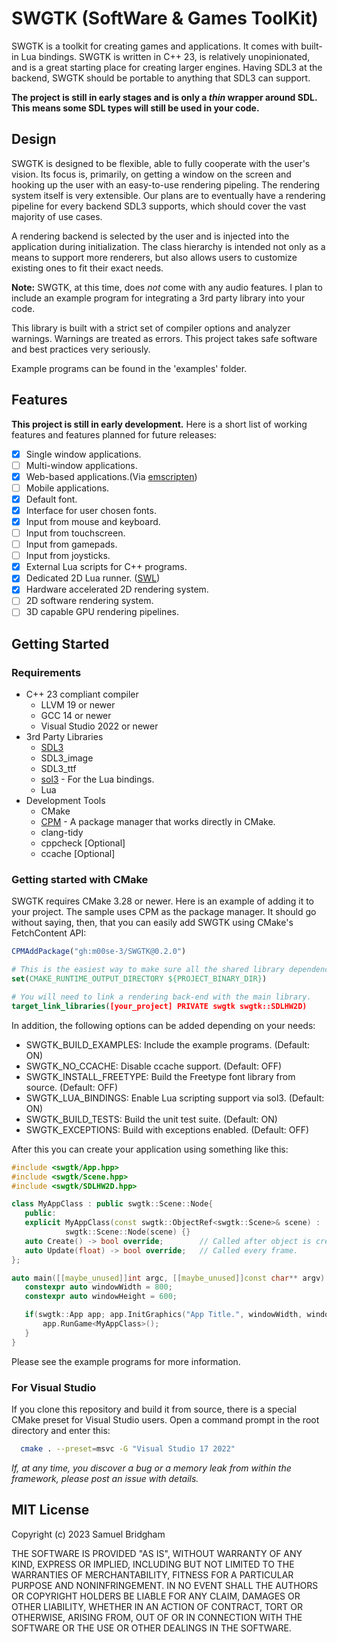 # SWGTK (SoftWare & Games ToolKit)

SWGTK is a toolkit for creating games and applications. It comes with built-in Lua bindings.
SWGTK is written in C++ 23, is relatively unopinionated, and is a great starting place for creating larger engines.
Having SDL3 at the backend, SWGTK should be portable to anything that SDL3 can support.

**The project is still in early stages and is only a *thin* wrapper around SDL. This means some SDL types will still be used in your code.**

## Design

SWGTK is designed to be flexible, able to fully cooperate with the user's vision. Its focus is, primarily, on getting a window on the screen and hooking up the user with an easy-to-use rendering pipeling. The rendering system itself is very extensible. Our plans are to eventually have a rendering pipeline for every backend SDL3 supports, which should cover the vast majority of use cases.

A rendering backend is selected by the user and is injected into the application during initialization. The class hierarchy is intended not only as a means to support more renderers, but also allows users to customize existing ones to fit their exact needs.

**Note:** SWGTK, at this time, does *not* come with any audio features. I plan to include an example program for integrating a 3rd party library into your code.

This library is built with a strict set of compiler options and analyzer warnings. Warnings
are treated as errors. This project takes safe software and best practices very seriously.

Example programs can be found in the 'examples' folder.

## Features

**This project is still in early development.** Here is a short list of working features and features planned for future
releases:

- [x] Single window applications.
- [ ] Multi-window applications.
- [x] Web-based applications.(Via [emscripten](https://emscripten.org/))
- [ ] Mobile applications.
- [x] Default font.
- [x] Interface for user chosen fonts.
- [x] Input from mouse and keyboard.
- [ ] Input from touchscreen.
- [ ] Input from gamepads.
- [ ] Input from joysticks.
- [x] External Lua scripts for C++ programs.
- [x] Dedicated 2D Lua runner. ([SWL](https://github.com/m00se-3/SWL))
- [x] Hardware accelerated 2D rendering system.
- [ ] 2D software rendering system.
- [ ] 3D capable GPU rendering pipelines.

## Getting Started

### Requirements

- C++ 23 compliant compiler
  - LLVM 19 or newer
  - GCC 14 or newer
  - Visual Studio 2022 or newer
- 3rd Party Libraries
  - [SDL3](https://github.com/libsdl-org/SDL)
  - SDL3_image
  - SDL3_ttf
  - [sol3](https://github.com/ThePhD/sol2) - For the Lua bindings.
  - Lua
- Development Tools
  - CMake
  - [CPM](https://github.com/cpm-cmake/CPM.cmake) - A package manager that works directly in CMake.
  - clang-tidy 
  - cppcheck [Optional]
  - ccache [Optional]

### Getting started with CMake

SWGTK requires CMake 3.28 or newer. Here is an example of adding it to your project. The sample uses CPM as the package manager. It should go without saying, then, that you can easily add SWGTK using CMake's FetchContent API:

```cmake
CPMAddPackage("gh:m00se-3/SWGTK@0.2.0")

# This is the easiest way to make sure all the shared library dependencies are where they need to be.
set(CMAKE_RUNTIME_OUTPUT_DIRECTORY ${PROJECT_BINARY_DIR})

# You will need to link a rendering back-end with the main library.
target_link_libraries([your_project] PRIVATE swgtk swgtk::SDLHW2D)
```

In addition, the following options can be added depending on your needs:
- SWGTK_BUILD_EXAMPLES: Include the example programs. (Default: ON)
- SWGTK_NO_CCACHE: Disable ccache support. (Default: OFF)
- SWGTK_INSTALL_FREETYPE: Build the Freetype font library from source. (Default: OFF)
- SWGTK_LUA_BINDINGS: Enable Lua scripting support via sol3. (Default: ON)
- SWGTK_BUILD_TESTS: Build the unit test suite. (Default: ON)
- SWGTK_EXCEPTIONS: Build with exceptions enabled. (Default: OFF)

After this you can create your application using something like this:

```c++
#include <swgtk/App.hpp>
#include <swgtk/Scene.hpp>
#include <swgtk/SDLHW2D.hpp>

class MyAppClass : public swgtk::Scene::Node{
   public:
   explicit MyAppClass(const swgtk::ObjectRef<swgtk::Scene>& scene) :
            swgtk::Scene::Node(scene) {}
   auto Create() -> bool override;        // Called after object is created.
   auto Update(float) -> bool override;   // Called every frame.
};

auto main([[maybe_unused]]int argc, [[maybe_unused]]const char** argv) -> int {
   constexpr auto windowWidth = 800;
   constexpr auto windowHeight = 600;

   if(swgtk::App app; app.InitGraphics("App Title.", windowWidth, windowHeight, swgtk::SDLHW2D::Create())) {
       app.RunGame<MyAppClass>();
   }
}
```
Please see the example programs for more information.

### For Visual Studio

If you clone this repository and build it from source, there is a special CMake preset for Visual Studio users.
Open a command prompt in the root directory and enter this:

```bash
  cmake . --preset=msvc -G "Visual Studio 17 2022"
```

*If, at any time, you discover a bug or a memory leak from within the framework, please post an issue with details.*

## MIT License

Copyright (c) 2023 Samuel Bridgham

THE SOFTWARE IS PROVIDED "AS IS", WITHOUT WARRANTY OF ANY KIND, EXPRESS OR
IMPLIED, INCLUDING BUT NOT LIMITED TO THE WARRANTIES OF MERCHANTABILITY,
FITNESS FOR A PARTICULAR PURPOSE AND NONINFRINGEMENT. IN NO EVENT SHALL THE
AUTHORS OR COPYRIGHT HOLDERS BE LIABLE FOR ANY CLAIM, DAMAGES OR OTHER
LIABILITY, WHETHER IN AN ACTION OF CONTRACT, TORT OR OTHERWISE, ARISING FROM,
OUT OF OR IN CONNECTION WITH THE SOFTWARE OR THE USE OR OTHER DEALINGS IN THE
SOFTWARE.
